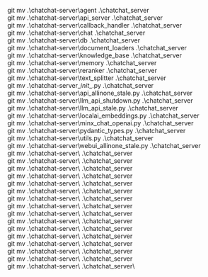 

git mv .\chatchat-server\agent .\chatchat_server\
git mv .\chatchat-server\api_server .\chatchat_server\
git mv .\chatchat-server\callback_handler .\chatchat_server\
git mv .\chatchat-server\chat .\chatchat_server\
git mv .\chatchat-server\db .\chatchat_server\
git mv .\chatchat-server\document_loaders .\chatchat_server\
git mv .\chatchat-server\knowledge_base .\chatchat_server\
git mv .\chatchat-server\memory .\chatchat_server\
git mv .\chatchat-server\reranker .\chatchat_server\
git mv .\chatchat-server\text_splitter .\chatchat_server\
git mv .\chatchat-server\__init__.py .\chatchat_server\
git mv .\chatchat-server\api_allinone_stale.py .\chatchat_server\
git mv .\chatchat-server\llm_api_shutdown.py .\chatchat_server\
git mv .\chatchat-server\llm_api_stale.py .\chatchat_server\
git mv .\chatchat-server\localai_embeddings.py .\chatchat_server\
git mv .\chatchat-server\minx_chat_openai.py .\chatchat_server\
git mv .\chatchat-server\pydantic_types.py .\chatchat_server\
git mv .\chatchat-server\utils.py .\chatchat_server\
git mv .\chatchat-server\webui_allinone_stale.py .\chatchat_server\
git mv .\chatchat-server\ .\chatchat_server\
git mv .\chatchat-server\ .\chatchat_server\
git mv .\chatchat-server\ .\chatchat_server\
git mv .\chatchat-server\ .\chatchat_server\
git mv .\chatchat-server\ .\chatchat_server\
git mv .\chatchat-server\ .\chatchat_server\
git mv .\chatchat-server\ .\chatchat_server\
git mv .\chatchat-server\ .\chatchat_server\
git mv .\chatchat-server\ .\chatchat_server\
git mv .\chatchat-server\ .\chatchat_server\
git mv .\chatchat-server\ .\chatchat_server\
git mv .\chatchat-server\ .\chatchat_server\
git mv .\chatchat-server\ .\chatchat_server\
git mv .\chatchat-server\ .\chatchat_server\
git mv .\chatchat-server\ .\chatchat_server\
git mv .\chatchat-server\ .\chatchat_server\
